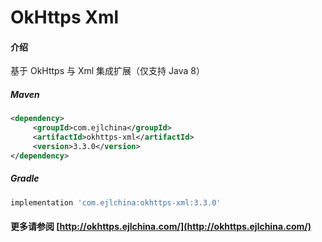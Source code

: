 # OkHttps Xml

#### 介绍

基于 OkHttps 与 Xml 集成扩展（仅支持 Java 8）


##### Maven

```xml
<dependency>
     <groupId>com.ejlchina</groupId>
     <artifactId>okhttps-xml</artifactId>
     <version>3.3.0</version>
</dependency>
```

##### Gradle

```groovy
implementation 'com.ejlchina:okhttps-xml:3.3.0'
```

#### 更多请参阅 [http://okhttps.ejlchina.com/](http://okhttps.ejlchina.com/)

